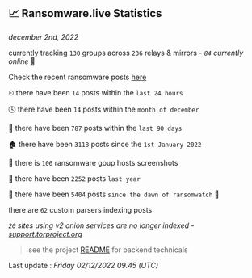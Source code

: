 
## 📈 Ransomware.live Statistics
_december 2nd, 2022_

currently tracking `130` groups across `236` relays & mirrors - _`84` currently online_ 📡

Check the recent ransomware posts [here](https://www.ransomware.live/#/recentposts)


⏲ there have been `14` posts within the `last 24 hours`

🕓 there have been `14` posts within the `month of december`

📅 there have been `787` posts within the `last 90 days`

🏚 there have been `3118` posts since the `1st January 2022`

📸 there is `106` ransomware goup hosts screenshots

🚀 there have been `2252` posts `last year`

🦕 there have been `5404` posts `since the dawn of ransomwatch` 🐣

there are `62` custom parsers indexing posts

_`20` sites using v2 onion services are no longer indexed - [support.torproject.org](https://support.torproject.org/onionservices/v2-deprecation/)_

> see the project [README](https://github.com/jmousqueton/ransomwatch#readme) for backend technicals



Last update : _Friday 02/12/2022 09.45 (UTC)_

